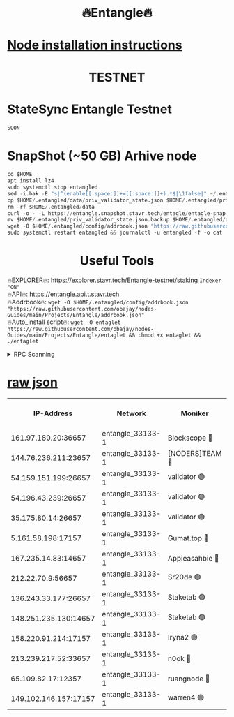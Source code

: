 <h1 align="center"> 🔥Entangle🔥</h1>

[Node installation instructions](https://github.com/obajay/nodes-Guides/tree/main/Projects/Entangle)
=

<h1 align="center"> TESTNET</h1>

# StateSync Entangle Testnet
```python
SOON
```
# SnapShot (~50 GB) Arhive node
```python
cd $HOME
apt install lz4
sudo systemctl stop entangled
sed -i.bak -E "s|^(enable[[:space:]]+=[[:space:]]+).*$|\1false|" ~/.entangled/config/config.toml
cp $HOME/.entangled/data/priv_validator_state.json $HOME/.entangled/priv_validator_state.json.backup
rm -rf $HOME/.entangled/data
curl -o - -L https://entangle.snapshot.stavr.tech/entagle/entagle-snap.tar.lz4 | lz4 -c -d - | tar -x -C $HOME/.entangled --strip-components 2
mv $HOME/.entangled/priv_validator_state.json.backup $HOME/.entangled/data/priv_validator_state.json
wget -O $HOME/.entangled/config/addrbook.json "https://raw.githubusercontent.com/obajay/nodes-Guides/main/Projects/Entangle/addrbook.json"
sudo systemctl restart entangled && journalctl -u entangled -f -o cat
```
 <h1 align="center"> Useful Tools</h1>
 
🔥EXPLORER🔥: https://explorer.stavr.tech/Entangle-testnet/staking        `Indexer "ON"` \
🔥API🔥:      https://entangle.api.t.stavr.tech \
🔥Addrbook🔥: ```wget -O $HOME/.entangled/config/addrbook.json "https://raw.githubusercontent.com/obajay/nodes-Guides/main/Projects/Entangle/addrbook.json"``` \
🔥Auto_install script🔥:  `wget -O entaglet https://raw.githubusercontent.com/obajay/nodes-Guides/main/Projects/Entangle/entaglet && chmod +x entaglet && ./entaglet`


<details>
<summary>RPC Scanning</summary>

<h2 align="center"> We scan nodes in real time every 4 hours. And we provide the final result of RPC endpoints.
We cannot influence the operation of these nodes in any way. </h2>


```python
If Voting Power is higher than 0 --> then the Node is a validator of the network and may be subject to attack and be a potential threat to the chain.
```
```python
We marked such validators with a red symbol
```

</details>

[raw json](https://rpc-check.entangt.stavr.tech/entangt/rpc-entangt-result.json)
=


<table><tr><th>IP-Address</th><th>Network</th><th>Moniker</th><th>Latest Block Height</th><th>Earliest Block Height</th><th>Catching Up</th><th>Voting Power</th><th>Scan Time</th></tr><tr><td>161.97.180.20:36657</td><td>entangle_33133-1</td><td>Blockscope 🔴</td><td>844829</td><td>1</td><td>False</td><td>91500000000176</td><td>2023-11-29T16:05:57.865908122UTC</td></tr><tr><td>144.76.236.211:23657</td><td>entangle_33133-1</td><td>[NODERS]TEAM 🔴</td><td>844832</td><td>1</td><td>False</td><td>47049700500000000</td><td>2023-11-29T16:06:09.272381479UTC</td></tr><tr><td>54.159.151.199:26657</td><td>entangle_33133-1</td><td>validator 🟢</td><td>844832</td><td>1</td><td>False</td><td>0</td><td>2023-11-29T16:06:16.501382530UTC</td></tr><tr><td>54.196.43.239:26657</td><td>entangle_33133-1</td><td>validator 🟢</td><td>844833</td><td>1</td><td>False</td><td>0</td><td>2023-11-29T16:06:17.182503444UTC</td></tr><tr><td>35.175.80.14:26657</td><td>entangle_33133-1</td><td>validator 🟢</td><td>844833</td><td>1</td><td>False</td><td>0</td><td>2023-11-29T16:06:20.737693893UTC</td></tr><tr><td>5.161.58.198:17157</td><td>entangle_33133-1</td><td>Gumat.top 🔴</td><td>844833</td><td>522001</td><td>False</td><td>40931860000000</td><td>2023-11-29T16:06:21.448901609UTC</td></tr><tr><td>167.235.14.83:14657</td><td>entangle_33133-1</td><td>Appieasahbie 🔴</td><td>844833</td><td>531401</td><td>False</td><td>44568809900999996</td><td>2023-11-29T16:06:20.114865629UTC</td></tr><tr><td>212.22.70.9:56657</td><td>entangle_33133-1</td><td>Sr20de 🟢</td><td>844829</td><td>620601</td><td>False</td><td>0</td><td>2023-11-29T16:05:57.333408103UTC</td></tr><tr><td>136.243.33.177:26657</td><td>entangle_33133-1</td><td>Staketab 🟢</td><td>844832</td><td>660001</td><td>False</td><td>0</td><td>2023-11-29T16:06:11.565936117UTC</td></tr><tr><td>148.251.235.130:14657</td><td>entangle_33133-1</td><td>Staketab 🟢</td><td>844829</td><td>660801</td><td>False</td><td>0</td><td>2023-11-29T16:05:57.605301275UTC</td></tr><tr><td>158.220.91.214:17157</td><td>entangle_33133-1</td><td>Iryna2 🟢</td><td>844833</td><td>704001</td><td>False</td><td>0</td><td>2023-11-29T16:06:17.759690906UTC</td></tr><tr><td>213.239.217.52:33657</td><td>entangle_33133-1</td><td>n0ok 🔴</td><td>844832</td><td>744832</td><td>False</td><td>46564446823662988</td><td>2023-11-29T16:06:15.855938885UTC</td></tr><tr><td>65.109.82.17:12357</td><td>entangle_33133-1</td><td>ruangnode 🔴</td><td>844829</td><td>806001</td><td>False</td><td>113571482790726</td><td>2023-11-29T16:05:58.276635788UTC</td></tr><tr><td>149.102.146.157:17157</td><td>entangle_33133-1</td><td>warren4 🟢</td><td>844832</td><td>822001</td><td>False</td><td>0</td><td>2023-11-29T16:06:09.021409616UTC</td></tr></table>
